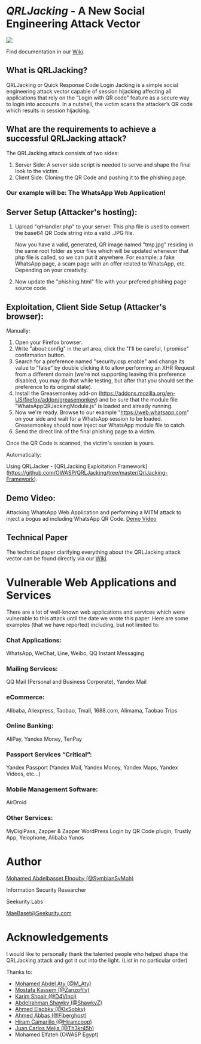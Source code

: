 *QRLJacking* - A New Social Engineering Attack Vector
====================
![](https://github.com/OWASP/QRLJacking/blob/master/blob/images/QRLJacking.JPG?raw=true)






Find documentation in our [Wiki](https://github.com/OWASP/QRLJacking/wiki).
## What is QRLJacking?
QRLJacking or Quick Response Code Login Jacking is a simple social engineering attack vector capable of session hijacking affecting all applications that rely on the “Login with QR code” feature as a secure way to login into accounts. In a nutshell, the victim scans the attacker’s QR code which results in session hijacking.


## What are the requirements to achieve a successful QRLJacking attack?
The QRLJacking attack consists of two sides:

1. Server Side: A server side script is needed to serve and shape the final look to the victim.
2. Client Side: Cloning the QR Code and pushing it to the phishing page.

### Our example will be: The WhatsApp Web Application!

## Server Setup (Attacker's hosting):
1. Upload "qrHandler.php" to your server. This php file is used to convert the base64 QR Code string into a valid .JPG file.

	Now you have a valid, generated, QR image named "tmp.jpg" residing in the same root folder as your files which will be updated whenever that php file is called, so we can put it anywhere. For example: a fake WhatsApp page, a scam page with an offer related to WhatsApp, etc. Depending on your creativity.

2. Now update the "phishing.html" file with your prefered phishing page source code.


## Exploitation, Client Side Setup (Attacker's browser):

Manually:

1. Open your Firefox browser.
2. Write "about:config" in the url area, click the "I'll be careful, I promise" confirmation button.
3. Search for a preference named "security.csp.enable" and change its value to "false" by double clicking it to allow performing an XHR Request from a different domain (we're not supporting leaving this preference disabled, you may do that while testing, but after that you should set the preference to its original state).
4. Install the Greasemonkey add-on (https://addons.mozilla.org/en-US/firefox/addon/greasemonkey) and be sure that the module file "WhatsAppQRJackingModule.js" is loaded and already running.
5. Now we're ready. Browse to our example "https://web.whatsapp.com" on your side and wait for a WhatsApp session to be loaded. Greasemonkey should now inject our WhatsApp module file to catch.
6. Send the direct link of the final phishing page to a victim.

Once the QR Code is scanned, the victim's session is yours.

Automatically:

Using QRLJacker - [QRLJacking Exploitation Framework] (https://github.com/OWASP/QRLJacking/tree/master/QrlJacking-Framework).

## Demo Video:
Attacking WhatsApp Web Application and performing a MITM attack to inject a bogus ad including WhatsApp QR Code.
[Demo Video](https://goo.gl/NLRdtZ)


## Technical Paper
The technical paper clarifying everything about the QRLJacking attack vector can be found directly via our [Wiki](https://github.com/OWASP/QRLJacking/wiki).

# Vulnerable Web Applications and Services
There are a lot of well-known web applications and services which were vulnerable to this attack until the date we wrote this paper. Here are some examples (that we have reported) including, but not limited to:

### Chat Applications:

WhatsApp, WeChat, Line, Weibo, QQ Instant Messaging


### Mailing Services:

QQ Mail (Personal and Business Corporate), Yandex Mail

### eCommerce:

Alibaba, Aliexpress, Taobao, Tmall, 1688.com, Alimama, Taobao Trips


### Online Banking:

AliPay, Yandex Money, TenPay


### Passport Services “Critical”:

Yandex Passport (Yandex Mail, Yandex Money, Yandex Maps, Yandex Videos, etc...)

### Mobile Management Software:

AirDroid

### Other Services:

MyDigiPass, Zapper & Zapper WordPress Login by QR Code plugin, Trustly App, Yelophone, Alibaba Yunos

# Author


[Mohamed Abdelbasset Elnouby (@SymbianSyMoh)](https://github.com/SymbianSyMoh)

Information Security Researcher

Seekurity Labs

MaeBaset@Seekurity.com

# Acknowledgements
I would like to personally thank the talented people who helped shape the QRLJacking attack and got it out into the light. (List in no particular order)

Thanks to:

- [Mohamed Abdel Aty (@M_Aty)](https://github.com/mohamedaty)
- [Mostafa Kassem (@Zanzofily)](https://github.com/Zanzofily)
- [Karim Shoair (@D4Vinci)](https://github.com/D4Vinci)
- [Abdelrahman Shawky (@ShawkyZ)](https://github.com/ShawkyZ)
- [Ahmed Elsobky (@0xSobky)](https://github.com/0xSobky)
- [Ahmed Abbas (@Fiberghost)](https://github.com/fiberghost)
- [Hiram Camarillo (@Hiramcoop)](https://github.com/hiramcoop)
- [Juan Carlos Mejia (@Th3kr45h)](https://github.com/th3kr45h)
- Mohamed Elfateh (OWASP Egypt)
